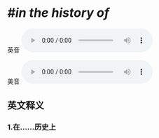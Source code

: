 # ***\#in the history of*** 
英音
<audio src="./media/in the history of1.aac" controls="controls"></audio>

美音
<audio src="./media/in the history of2.aac" controls="controls"></audio>



  

英文释义
---
### 1.**在……历史上**  



